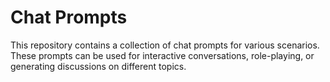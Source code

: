 # Chat Prompts

This repository contains a collection of chat prompts for various scenarios. These prompts can be used for interactive conversations, role-playing, or generating discussions on different topics.
